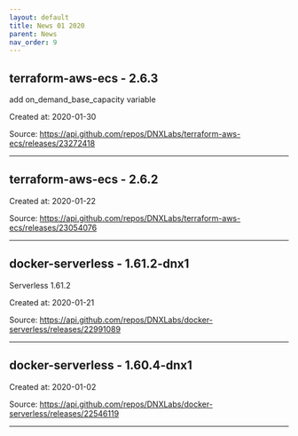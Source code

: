 ```yaml
---
layout: default
title: News 01 2020
parent: News
nav_order: 9
---
```




## terraform-aws-ecs - 2.6.3
add on_demand_base_capacity variable


Created at: 2020-01-30

<!-- TODO: Include source link to the version tag -->
Source:  https://api.github.com/repos/DNXLabs/terraform-aws-ecs/releases/23272418

---


## terraform-aws-ecs - 2.6.2


Created at: 2020-01-22

<!-- TODO: Include source link to the version tag -->
Source:  https://api.github.com/repos/DNXLabs/terraform-aws-ecs/releases/23054076

---


## docker-serverless - 1.61.2-dnx1
Serverless 1.61.2

Created at: 2020-01-21

<!-- TODO: Include source link to the version tag -->
Source:  https://api.github.com/repos/DNXLabs/docker-serverless/releases/22991089

---


## docker-serverless - 1.60.4-dnx1


Created at: 2020-01-02

<!-- TODO: Include source link to the version tag -->
Source:  https://api.github.com/repos/DNXLabs/docker-serverless/releases/22546119

---

